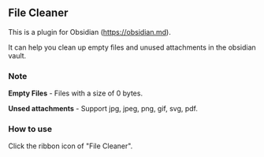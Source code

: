 ## File Cleaner

This is a plugin for Obsidian (https://obsidian.md).

It can help you clean up empty files and unused attachments in the obsidian vault.

### Note

**Empty Files** - Files with a size of 0 bytes.

**Unsed attachments** - Support jpg, jpeg, png, gif, svg, pdf.

### How to use

Click the ribbon icon of "File Cleaner".
